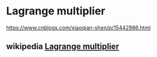 # Lagrange multiplier

https://www.cnblogs.com/xiaoqian-shen/p/15442986.html

## wikipedia [Lagrange multiplier](https://en.wikipedia.org/wiki/Lagrange_multiplier)